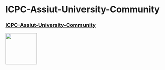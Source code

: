 # ICPC-Assiut-University-Community

### [ICPC-Assiut-University-Community](https://codeforces.com/group/MWSDmqGsZm/contest/219158)

<img align="center" width="100" height="100" src="(https://i.postimg.cc/XqWmWXMd/icpc.png">
